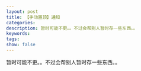 ```yaml
---
layout: post
title: 【手动置顶】通知
categories: ­
description: 暂时可能不更。。不过会帮别人暂时存一些东西。。
keywords: 
tags: 
show: false
---
```


暂时可能不更。。不过会帮别人暂时存一些东西。。
